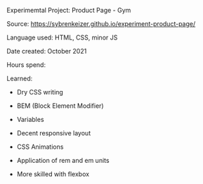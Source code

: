 Experimemtal Project: Product Page - Gym

Source: https://sybrenkeizer.github.io/experiment-product-page/

Language used: HTML, CSS, minor JS

Date created: October 2021

Hours spend: 

Learned:

- Dry CSS writing

- BEM (Block Element Modifier) 

- Variables

- Decent responsive layout

- CSS Animations

- Application of rem and em units

- More skilled with flexbox
